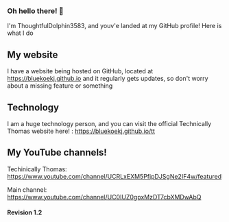 ### Oh hello there! 👋

I'm ThoughtfulDolphin3583, and youv'e landed at my GitHub profile! Here is what I do

## My website

I have a website being hosted on GitHub, located at https://bluekoekj.github.io and it regularly gets updates, so don't worry about a missing feature or something

## Technology 

I am a huge technology person, and you can visit the official Technically Thomas website here! : https://bluekoekj.github.io/tt

## My YouTube channels!

Techinically Thomas: https://www.youtube.com/channel/UCRLxEXM5PfjpDJSgNe2IF4w/featured

Main channel: https://www.youtube.com/channel/UC0IUZ0gpxMzDT7cbXMDwAbQ



#### Revision 1.2
